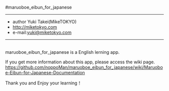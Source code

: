 #maruoboe_eibun_for_japanese

-----------------------------------

* author Yuki Takei(MikeTOKYO)
* http://miketokyo.com
* e-mail:yuki@miketokyo.com

-----------------------------------
<br />
maruoboe_eibun_for_japanese is a English lerning app.<br />

If you get more information about this app, please access the wiki page.<br />
https://github.com/noppoMan/maruoboe_eibun_for_japanese/wiki/Maruoboe-Eibun-for-Japanese-Documentation

Thank you and Enjoy your learning！
